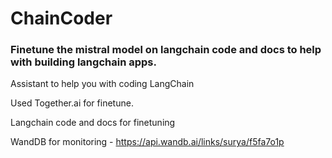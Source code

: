 # ChainCoder
### Finetune the mistral model on langchain code and docs to help with building langchain apps.

Assistant to help you with coding LangChain 

Used Together.ai for finetune.

Langchain code and docs for finetuning

WandDB for monitoring - https://api.wandb.ai/links/surya/f5fa7o1p
